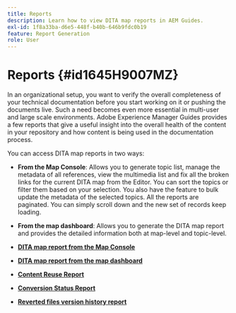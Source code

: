 ```yaml
---
title: Reports
description: Learn how to view DITA map reports in AEM Guides.
exl-id: 1f8a33ba-d6e5-448f-b40b-646b9fdc0b19
feature: Report Generation
role: User
---
```

# Reports {#id1645H9007MZ}

In an organizational setup, you want to verify the overall completeness of your technical documentation before you start working on it or pushing the documents live. Such a need becomes even more essential in multi-user and large scale environments. Adobe Experience Manager Guides provides a few reports that give a useful insight into the overall health of the content in your repository and how content is being used in the documentation process.

You can access DITA map reports in two ways:

-   **From the Map Console**: Allows you to generate topic list, manage the metadata of all references, view the multimedia list and fix all the broken links for the current DITA map from the Editor. You can sort the topics or filter them based on your selection. You also have the feature to bulk update the metadata of the selected topics. All the reports are paginated. You can simply scroll down and the new set of records keep loading.

-   **From the map dashboard**: Allows you to generate the DITA map report and provides the detailed information both at map-level and topic-level.

-   **[DITA map report from the Map Console](reports-web-editor.md)**  

-   **[DITA map report from the map dashboard](reports-ditamap.md)**  

-   **[Content Reuse Report](reports-content-reuse.md)**  

-   **[Conversion Status Report](reports-convertion-status.md)**  

-   **[Reverted files version history report](reports-reverted-file-version-history.md)**
